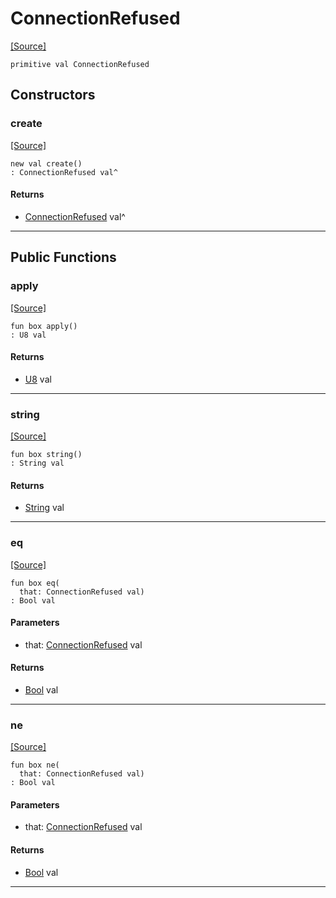 # ConnectionRefused
<span class="source-link">[[Source]](src/mqtt-primitives/errorCodes.md#L-0-33)</span>
```pony
primitive val ConnectionRefused
```

## Constructors

### create
<span class="source-link">[[Source]](src/mqtt-primitives/errorCodes.md#L-0-33)</span>


```pony
new val create()
: ConnectionRefused val^
```

#### Returns

* [ConnectionRefused](mqtt-primitives-ConnectionRefused.md) val^

---

## Public Functions

### apply
<span class="source-link">[[Source]](src/mqtt-primitives/errorCodes.md#L-0-33)</span>


```pony
fun box apply()
: U8 val
```

#### Returns

* [U8](builtin-U8.md) val

---

### string
<span class="source-link">[[Source]](src/mqtt-primitives/errorCodes.md#L-0-33)</span>


```pony
fun box string()
: String val
```

#### Returns

* [String](builtin-String.md) val

---

### eq
<span class="source-link">[[Source]](src/mqtt-primitives/errorCodes.md#L-0-33)</span>


```pony
fun box eq(
  that: ConnectionRefused val)
: Bool val
```
#### Parameters

*   that: [ConnectionRefused](mqtt-primitives-ConnectionRefused.md) val

#### Returns

* [Bool](builtin-Bool.md) val

---

### ne
<span class="source-link">[[Source]](src/mqtt-primitives/errorCodes.md#L-0-33)</span>


```pony
fun box ne(
  that: ConnectionRefused val)
: Bool val
```
#### Parameters

*   that: [ConnectionRefused](mqtt-primitives-ConnectionRefused.md) val

#### Returns

* [Bool](builtin-Bool.md) val

---

